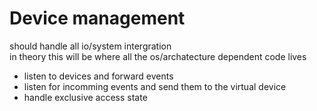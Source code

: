 # Device management
should handle all io/system intergration  
in theory this will be where all the os/archatecture dependent code lives

- listen to devices and forward events
- listen for incomming events and send them to the virtual device
- handle exclusive access state
